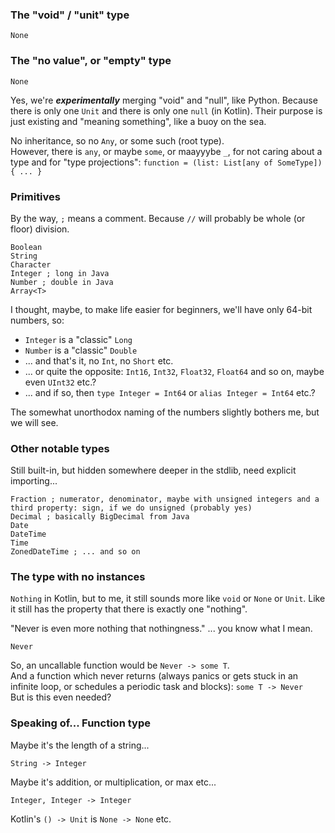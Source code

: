 ### The "void" / "unit" type
```
None
```

### The "no value", or "empty" type
```
None
```

Yes, we're **_experimentally_** merging "void" and "null", like Python.
Because there is only one `Unit` and there is only one `null` (in Kotlin).
Their purpose is just existing and "meaning something", like a buoy on the sea.

No inheritance, so no `Any`, or some such (root type).\
However, there is `any`, or maybe `some`, or maayyybe `_`, for not caring about a type and for "type projections":
`function = (list: List[any of SomeType]) { ... }`

### Primitives

By the way, `;` means a comment. Because `//` will probably be whole (or floor) division.

```
Boolean
String
Character
Integer ; long in Java
Number ; double in Java
Array<T>
```

I thought, maybe, to make life easier for beginners, we'll have only 64-bit numbers, so:
- `Integer` is a "classic" `Long`
- `Number` is a "classic" `Double`
- ... and that's it, no `Int`, no `Short` etc.
- ... or quite the opposite: `Int16`, `Int32`, `Float32`, `Float64` and so on, maybe even `UInt32` etc.?
- ... and if so, then `type Integer = Int64` or `alias Integer = Int64` etc.?

The somewhat unorthodox naming of the numbers slightly bothers me, but we will see.

### Other notable types

Still built-in, but hidden somewhere deeper in the stdlib, need explicit importing...

```
Fraction ; numerator, denominator, maybe with unsigned integers and a third property: sign, if we do unsigned (probably yes)
Decimal ; basically BigDecimal from Java
Date
DateTime
Time
ZonedDateTime ; ... and so on
```

### The type with no instances

`Nothing` in Kotlin, but to me, it still sounds more like `void` or `None` or `Unit`.
Like it still has the property that there is exactly one "nothing".

"Never is even more nothing that nothingness." ... you know what I mean.

```
Never
```

So, an uncallable function would be `Never -> some T`.\
And a function which never returns (always panics or gets stuck in an infinite loop,
or schedules a periodic task and blocks): `some T -> Never`\
But is this even needed?

### Speaking of... Function type

Maybe it's the length of a string...

```
String -> Integer
```

Maybe it's addition, or multiplication, or max etc...

```
Integer, Integer -> Integer
```

Kotlin's `() -> Unit` is `None -> None` etc.